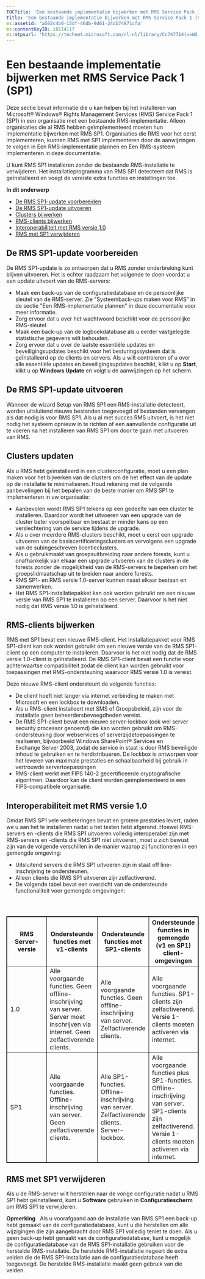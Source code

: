 ```yaml
---
TOCTitle: 'Een bestaande implementatie bijwerken met RMS Service Pack 1 (SP1)'
Title: 'Een bestaande implementatie bijwerken met RMS Service Pack 1 (SP1)'
ms:assetid: 'a562c4b0-15df-46db-9d61-24db74871cfa'
ms:contentKeyID: 18114117
ms:mtpsurl: 'https://technet.microsoft.com/nl-nl/library/Cc747714(v=WS.10)'
---
```


Een bestaande implementatie bijwerken met RMS Service Pack 1 (SP1)
==================================================================

Deze sectie bevat informatie die u kan helpen bij het installeren van Microsoft® Windows® Rights Management Services (RMS) Service Pack 1 (SP1) in een organisatie met een bestaande RMS-implementatie. Alleen organisaties die al RMS hebben geïmplementeerd moeten hun implementatie bijwerken met RMS SP1. Organisaties die RMS voor het eerst implementeren, kunnen RMS met SP1 implementeren door de aanwijzingen te volgen in Een RMS-implementatie plannen en Een RMS-systeem implementeren in deze documentatie.

U kunt RMS SP1 installeren zonder de bestaande RMS-installatie te verwijderen. Het installatieprogramma van RMS SP1 detecteert dat RMS is geïnstalleerd en voegt de vereiste extra functies en instellingen toe.

**In dit onderwerp**

-   [De RMS SP1-update voorbereiden](#bkmk_1)
-   [De RMS SP1-update uitvoeren](#bkmk_2)
-   [Clusters bijwerken](#bkmk_3)
-   [RMS-clients bijwerken](#bkmk_4)
-   [Interoperabiliteit met RMS versie 1.0](#bkmk_5)
-   [RMS met SP1 verwijderen](#bkmk_6)

<span id="BKMK_1"></span>
De RMS SP1-update voorbereiden
------------------------------

De RMS SP1-update is zo ontworpen dat u RMS zonder onderbreking kunt blijven uitvoeren. Het is echter raadzaam het volgende te doen voordat u een update uitvoert van de RMS-servers:

-   Maak een back-up van de configuratiedatabase en de persoonlijke sleutel van de RMS-server. Zie "Systeemback-ups maken voor RMS" in de sectie "Een RMS-implementatie plannen" in deze documentatie voor meer informatie.
-   Zorg ervoor dat u over het wachtwoord beschikt voor de persoonlijke RMS-sleutel
-   Maak een back-up van de logboekdatabase als u eerder vastgelegde statistische gegevens wilt behouden.
-   Zorg ervoor dat u over de laatste essentiële updates en beveiligingsupdates beschikt voor het besturingssysteem dat is geïnstalleerd op de clients en servers. Als u wilt controleren of u over alle essentiële updates en beveiligingsupdates beschikt, klikt u op **Start**, klikt u op **Windows Update** en volgt u de aanwijzingen op het scherm.

<span id="BKMK_2"></span>
De RMS SP1-update uitvoeren
---------------------------

Wanneer de wizard Setup van RMS SP1 een RMS-installatie detecteert, worden uitsluitend nieuwe bestanden toegevoegd of bestanden vervangen als dat nodig is voor RMS SP1. Als u al met succes RMS uitvoert, is het niet nodig het systeem opnieuw in te richten of een aanvullende configuratie uit te voeren na het installeren van RMS SP1 om door te gaan met uitvoeren van RMS.

<span id="BKMK_3"></span>
Clusters updaten
----------------

Als u RMS hebt geïnstalleerd in een clusterconfiguratie, moet u een plan maken voor het bijwerken van de clusters om de het effect van de update op de installatie te minimaliseren. Houd rekening met de volgende aanbevelingen bij het bepalen van de beste manier om RMS SP1 te implementeren in uw organisatie:

-   Aanbevolen wordt RMS SP1 telkens op een gedeelte van een cluster te installeren. Daardoor wordt het uitvoeren van een upgrade van de cluster beter voorspelbaar en bestaat er minder kans op een verslechtering van de service tijdens de upgrade.
-   Als u over meerdere RMS-clusters beschikt, moet u eerst een upgrade uitvoeren van de basiscertificeringsclusters en vervolgens een upgrade van de subingeschreven licentieclusters.
-   Als u gebruikmaakt van groepsuitbreiding naar andere forests, kunt u onafhankelijk van elkaar een upgrade uitvoeren van de clusters in de forests zonder de mogelijkheid van de RMS-servers te beperken om het groepslidmaatschap uit te breiden naar andere forests.
-   RMS SP1- en RMS versie 1.0-server kunnen naast elkaar bestaan en samenwerken.
-   Het RMS SP1-installatiepakket kan ook worden gebruikt om een nieuwe versie van RMS SP1 te installeren op een server. Daarvoor is het niet nodig dat RMS versie 1.0 is geïnstalleerd.

<span id="BKMK_4"></span>
RMS-clients bijwerken
---------------------

RMS met SP1 bevat een nieuwe RMS-client. Het installatiepakket voor RMS SP1-client kan ook worden gebruikt om een nieuwe versie van de RMS SP1-client op een computer te installeren. Daarvoor is het niet nodig dat de RMS versie 1.0-client is geïnstalleerd. De RMS SP1-client bevat een functie voor achterwaartse compatibiliteit zodat de client kan worden gebruikt voor toepassingen met RMS-ondersteuning waarvoor RMS versie 1.0 is vereist.

Deze nieuwe RMS-client ondersteunt de volgende functies:

-   De client hoeft niet langer via internet verbinding te maken met Microsoft en een lockbox te downloaden.
-   Als u RMS-client installeert met SMS of Groepsbeleid, zijn voor de installatie geen beheerdersbevoegdheden vereist.
-   De RMS SP1-client bevat een nieuwe server-lockbox (ook wel server security processor genoemd) die kan worden gebruikt om RMS-ondersteuning door webservices of serverzijdetoepassingen te realiseren, bijvoorbeeld Windows SharePoint® Services en Exchange Server 2003, zodat de service in staat is door RMS beveiligde inhoud te gebruiken en te herdistribueren. De lockbox is ontworpen voor het leveren van maximale prestaties en schaalbaarheid bij gebruik in vertrouwde servertoepassingen
-   RMS-client werkt met FIPS 140-2 gecertificeerde cryptografische algoritmen. Daardoor kan de client worden geïmplementeerd in een FIPS-compatibele organisatie.

<span id="BKMK_5"></span>
Interoperabiliteit met RMS versie 1.0
-------------------------------------

Omdat RMS SP1 vele verbeteringen bevat en grotere prestaties levert, raden we u aan het te installeren nadat u het testen hebt afgerond. Hoewel RMS-servers en -clients die RMS SP1 uitvoeren volledig interoperabel zijn met RMS-servers en -clients die RMS SP1 niet uitvoeren, moet u zich bewust zijn van de volgende verschillen in de manier waarop zij functioneren in een gemengde omgeving:

-   Uitsluitend servers die RMS SP1 uitvoeren zijn in staat off line-inschrijving te ondersteunen.
-   Alleen clients die RMS SP1 uitvoeren zijn zelfactiverend.
-   De volgende tabel bevat een overzicht van de ondersteunde functionaliteit voor gemengde omgevingen:

###  

 
<table style="border:1px solid black;">
<colgroup>
<col width="25%" />
<col width="25%" />
<col width="25%" />
<col width="25%" />
</colgroup>
<thead>
<tr class="header">
<th style="border:1px solid black;" >RMS Server-versie</th>
<th style="border:1px solid black;" >Ondersteunde functies met v1-clients</th>
<th style="border:1px solid black;" >Ondersteunde functies met SP1-clients</th>
<th style="border:1px solid black;" >Ondersteunde functies in gemengde (v1 en SP1) client-omgevingen</th>
</tr>
</thead>
<tbody>
<tr class="odd">
<td style="border:1px solid black;">1.0</td>
<td style="border:1px solid black;">Alle voorgaande functies.
Geen offline-inschrijving van server. Server moet inschrijven via internet.
Geen zelfactiverende clients.</td>
<td style="border:1px solid black;">Alle voorgaande functies.
Geen offline-inschrijving van server.
Zelfactiverende clients.</td>
<td style="border:1px solid black;">Alle voorgaande functies.
SP1-clients zijn zelfactiverend.
Versie 1-clients moeten activeren via internet.</td>
</tr>
<tr class="even">
<td style="border:1px solid black;">SP1</td>
<td style="border:1px solid black;">Alle voorgaande functies.
Offline-inschrijving van server.
Geen zelfactiverende clients.</td>
<td style="border:1px solid black;">Alle SP1-functies.
Offline-inschrijving van server.
Zelfactiverende clients.
Server-lockbox.</td>
<td style="border:1px solid black;">Alle voorgaande functies plus SP1-functies.
Offline-inschrijving van server.
SP1-clients zijn zelfactiverend.
Versie 1-clients moeten activeren via internet.</td>
</tr>
</tbody>
</table>
 

<span id="BKMK_6"></span>
RMS met SP1 verwijderen
-----------------------

Als u de RMS-server wilt herstellen naar de vorige configuratie nadat u RMS SP1 hebt geïnstalleerd, kunt u **Software** gebruiken in **Configuratiescherm** om RMS SP1 te verwijderen.

**Opmerking**   Als u voorafgaand aan de installatie van RMS SP1 een back-up hebt gemaakt van de configuratiedatabase, kunt u die herstellen om alle wijzigingen die zijn aangebracht door RMS SP1 volledig teniet te doen. Als u geen back-up hebt genaakt van de configuratiedatabase, kunt u mogelijk de configuratiedatabase van de RMS SP1-installatie gebruiken voor de herstelde RMS-installatie. De herstelde RMS-installatie negeert de extra velden die de RMS SP1-installatie aan de configuratiedatabase heeft toegevoegd. De herstelde RMS-installatie maakt geen gebruik van die velden.
